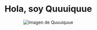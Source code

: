 <div align="center">
    <h1 align="center">Hola, soy Quuuiquue</h1>
    <img src="https://imgur.com/gallery/quuuiquuue-Ytw85sZ.png" alt="Imagen de Quuuiquue">
</div>
